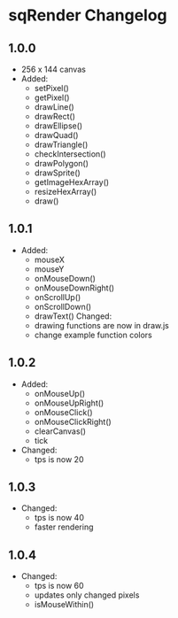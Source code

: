 # sqRender Changelog

## 1.0.0
- 256 x 144 canvas
- Added:
  - setPixel() 
  - getPixel() 
  - drawLine() 
  - drawRect() 
  - drawEllipse() 
  - drawQuad() 
  - drawTriangle() 
  - checkIntersection()
  - drawPolygon() 
  - drawSprite() 
  - getImageHexArray() 
  - resizeHexArray() 
  - draw() 

## 1.0.1
- Added: 
  - mouseX
  - mouseY
  - onMouseDown()
  - onMouseDownRight()
  - onScrollUp()
  - onScrollDown()
  - drawText()
Changed:
  - drawing functions are now in draw.js
  - change example function colors

## 1.0.2
- Added:
  - onMouseUp()
  - onMouseUpRight()
  - onMouseClick()
  - onMouseClickRight()
  - clearCanvas()
  - tick
- Changed:
  - tps is now 20

## 1.0.3
- Changed:
  - tps is now 40
  - faster rendering

## 1.0.4
- Changed:
  - tps is now 60
  - updates only changed pixels
  - isMouseWithin()